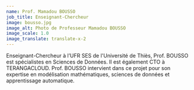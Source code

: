 ```yaml
---
name: Prof. Mamadou BOUSSO
job_title: Enseignant-Chercheur
image: bousso.jpg
image_alt: Photo de Professeur Mamadou BOUSSO
image_scale: 1.0
image_translate: translate-x-2
---
```


Enseignant-Chercheur à l’UFR SES de l'Université de Thiès, Prof. BOUSSO est spécialistes en Sciences de Données. Il est également CTO à TERANGACLOUD. Prof. BOUSSO intervient dans ce projet pour son expertise en modélisation mathématiques, sciences de données et apprentissage automatique.
